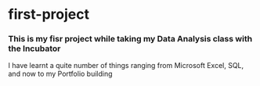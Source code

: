 # first-project
### This is my fisr project while taking my Data Analysis class with the Incubator
I have learnt a quite number of things ranging from Microsoft Excel, SQL, and now to my Portfolio building
